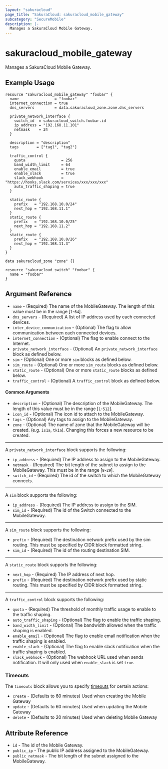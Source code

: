 ```yaml
---
layout: "sakuracloud"
page_title: "SakuraCloud: sakuracloud_mobile_gateway"
subcategory: "SecureMobile"
description: |-
  Manages a SakuraCloud Mobile Gateway.
---
```


# sakuracloud_mobile_gateway

Manages a SakuraCloud Mobile Gateway.

## Example Usage

```hcl
resource "sakuracloud_mobile_gateway" "foobar" {
  name                = "foobar"
  internet_connection = true
  dns_servers         = data.sakuracloud_zone.zone.dns_servers

  private_network_interface {
    switch_id  = sakuracloud_switch.foobar.id
    ip_address = "192.168.11.101"
    netmask    = 24
  }

  description = "description"
  tags        = ["tag1", "tag2"]

  traffic_control {
    quota                = 256
    band_width_limit     = 64
    enable_email         = true
    enable_slack         = true
    slack_webhook        = "https://hooks.slack.com/services/xxx/xxx/xxx"
    auto_traffic_shaping = true
  }

  static_route {
    prefix   = "192.168.10.0/24"
    next_hop = "192.168.11.1"
  }
  static_route {
    prefix   = "192.168.10.0/25"
    next_hop = "192.168.11.2"
  }
  static_route {
    prefix   = "192.168.10.0/26"
    next_hop = "192.168.11.3"
  }
}

data sakuracloud_zone "zone" {}

resource "sakuracloud_switch" "foobar" {
  name = "foobar"
}
```

## Argument Reference

* `name` - (Required) The name of the MobileGateway. The length of this value must be in the range [`1`-`64`].
* `dns_servers` - (Required) A list of IP address used by each connected devices.
* `inter_device_communication` - (Optional) The flag to allow communication between each connected devices.
* `internet_connection` - (Optional) The flag to enable connect to the Internet.
* `private_network_interface` - (Optional) An `private_network_interface` block as defined below.
* `sim` - (Optional) One or more `sim` blocks as defined below.
* `sim_route` - (Optional) One or more `sim_route` blocks as defined below.
* `static_route` - (Optional) One or more `static_route` blocks as defined below.
* `traffic_control` - (Optional) A `traffic_control` block as defined below.

#### Common Arguments

* `description` - (Optional) The description of the MobileGateway. The length of this value must be in the range [`1`-`512`].
* `icon_id` - (Optional) The icon id to attach to the MobileGateway.
* `tags` - (Optional) Any tags to assign to the MobileGateway.
* `zone` - (Optional) The name of zone that the MobileGateway will be created. (e.g. `is1a`, `tk1a`). Changing this forces a new resource to be created.

---

A `private_network_interface` block supports the following:

* `ip_address` - (Required) The IP address to assign to the MobileGateway.
* `netmask` - (Required) The bit length of the subnet to assign to the MobileGateway. This must be in the range [`8`-`29`].
* `switch_id` - (Required) The id of the switch to which the MobileGateway connects.

---

A `sim` block supports the following:

* `ip_address` - (Required) The IP address to assign to the SIM.
* `sim_id` - (Required) The id of the Switch connected to the MobileGateway.

---

A `sim_route` block supports the following:

* `prefix` - (Required) The destination network prefix used by the sim routing. This must be specified by CIDR block formatted string.
* `sim_id` - (Required) The id of the routing destination SIM.

---

A `static_route` block supports the following:

* `next_hop` - (Required) The IP address of next hop.
* `prefix` - (Required) The destination network prefix used by static routing. This must be specified by CIDR block formatted string.

---

A `traffic_control` block supports the following:

* `quota` - (Required) The threshold of monthly traffic usage to enable to the traffic shaping.
* `auto_traffic_shaping` - (Optional) The flag to enable the traffic shaping.
* `band_width_limit` - (Optional) The bandwidth allowed when the traffic shaping is enabled.
* `enable_email` - (Optional) The flag to enable email notification when the traffic shaping is enabled.
* `enable_slack` - (Optional) The flag to enable slack notification when the traffic shaping is enabled.
* `slack_webhook` - (Optional) The webhook URL used when sends notification. It will only used when `enable_slack` is set `true`.


### Timeouts

The `timeouts` block allows you to specify [timeouts](https://www.terraform.io/docs/configuration/resources.html#operation-timeouts) for certain actions:

* `create` - (Defaults to 60 minutes) Used when creating the Mobile Gateway
* `update` - (Defaults to 60 minutes) Used when updating the Mobile Gateway
* `delete` - (Defaults to 20 minutes) Used when deleting Mobile Gateway

## Attribute Reference

* `id` - The id of the Mobile Gateway.
* `public_ip` - The public IP address assigned to the MobileGateway.
* `public_netmask` - The bit length of the subnet assigned to the MobileGateway.

